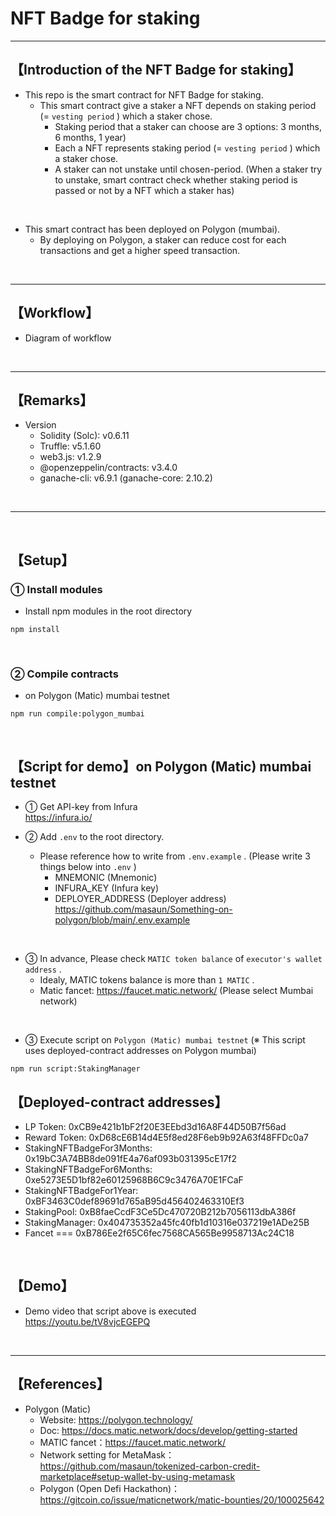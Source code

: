 # NFT Badge for staking

***
## 【Introduction of the NFT Badge for staking】
- This repo is the smart contract for NFT Badge for staking.
  - This smart contract give a staker a NFT depends on staking period (= `vesting period` ) which a staker chose.
    - Staking period that a staker can choose are 3 options: 3 months, 6 months, 1 year)
    - Each a NFT represents staking period (= `vesting period` ) which a staker chose.
    - A staker can not unstake until chosen-period. 
      (When a staker try to unstake, smart contract check whether staking period is passed or not by a NFT which a staker has)

<br>

- This smart contract has been deployed on Polygon (mumbai).
  - By deploying on Polygon, a staker can reduce cost for each transactions and get a higher speed transaction.


&nbsp;

***

## 【Workflow】
- Diagram of workflow

&nbsp;

***

## 【Remarks】
- Version
  - Solidity (Solc): v0.6.11
  - Truffle: v5.1.60
  - web3.js: v1.2.9
  - @openzeppelin/contracts: v3.4.0
  - ganache-cli: v6.9.1 (ganache-core: 2.10.2)


&nbsp;

***
<br>

## 【Setup】
### ① Install modules
- Install npm modules in the root directory
```
npm install
```

<br>

### ② Compile contracts
- on Polygon (Matic) mumbai testnet
```
npm run compile:polygon_mumbai
```

<br>

## 【Script for demo】on Polygon (Matic) mumbai testnet
- ① Get API-key from Infura  
https://infura.io/


- ② Add `.env` to the root directory.
  - Please reference how to write from `.env.example` . (Please write 3 things below into `.env` )
    - MNEMONIC (Mnemonic)  
    - INFURA_KEY (Infura key)  
    - DEPLOYER_ADDRESS (Deployer address)  
      https://github.com/masaun/Something-on-polygon/blob/main/.env.example

<br>

- ③ In advance, Please check `MATIC token balance` of `executor's wallet address` .
  - Idealy, MATIC tokens balance is more than `1 MATIC` .
  - Matic fancet: https://faucet.matic.network/ (Please select Mumbai network)

<br>

- ③ Execute script on `Polygon (Matic) mumbai testnet`
(※ This script uses deployed-contract addresses on Polygon mumbai)
```
npm run script:StakingManager
```

## 【Deployed-contract addresses】
- LP Token: 0xCB9e421b1bF2f20E3EEbd3d16A8F44D50B7f56ad
- Reward Token: 0xD68cE6B14d4E5f8ed28F6eb9b92A63f48FFDc0a7
- StakingNFTBadgeFor3Months: 0x19bC3A74BB8de091fE4a76af093b031395cE17f2
- StakingNFTBadgeFor6Months: 0xe5273E5D1bf82e60125968B6C9c3476A70E1FCaF
- StakingNFTBadgeFor1Year: 0xBF3463C0def89691d765aB95d456402463310Ef3
- StakingPool: 0xB8faeCcdF3Ce5Dc470720B212b7056113dbA386f
- StakingManager: 0x404735352a45fc40fb1d10316e037219e1ADe25B
- Fancet === 0xB786Ee2f65C6fec7568CA565Be9958713Ac24C18

<br>

## 【Demo】
- Demo video that script above is executed  
https://youtu.be/tV8vjcEGEPQ 


<br>

***

## 【References】
- Polygon (Matic)
  - Website: https://polygon.technology/
  - Doc: https://docs.matic.network/docs/develop/getting-started 
  - MATIC fancet：https://faucet.matic.network/
  - Network setting for MetaMask：https://github.com/masaun/tokenized-carbon-credit-marketplace#setup-wallet-by-using-metamask
  - Polygon (Open Defi Hackathon)：https://gitcoin.co/issue/maticnetwork/matic-bounties/20/100025642
